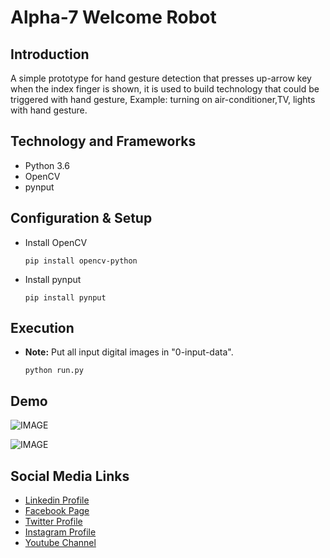 # Alpha-7 Welcome Robot

## Introduction

A simple prototype for hand gesture detection that presses up-arrow key when the index finger is shown, it is used to build technology that could be triggered with hand gesture, Example: turning on air-conditioner,TV, lights with hand gesture.



## Technology and Frameworks

- Python 3.6
- OpenCV
- pynput



## Configuration & Setup

- Install OpenCV

  ```
  pip install opencv-python
  ```

- Install pynput

  ```
  pip install pynput
  ```

## Execution

- **Note:** Put all input digital images in "0-input-data".


  ```
  python run.py
  ```

## Demo

![IMAGE](github-readme-contents/demo-1.gif)

![IMAGE](github-readme-contents/demo-2.gif)
## Social Media Links

* [Linkedin Profile](https://www.linkedin.com/in/gunarakulangunaretnam/)
* [Facebook Page](https://www.facebook.com/gunarakulangunaretnam)
* [Twitter Profile](https://twitter.com/gunarakulan)
* [Instagram Profile](https://www.instagram.com/gunarakulangunaretnam/)
* [Youtube Channel](https://www.youtube.com/channel/UCMWkED5sabgVZSCKjZuRJXA)

